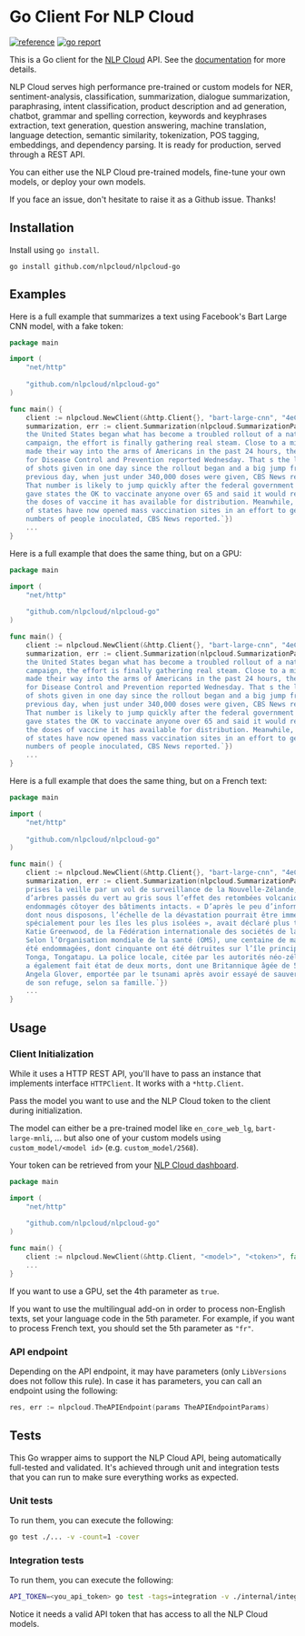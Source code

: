 # Go Client For NLP Cloud

[![reference](https://godoc.org/github.com/nlpcloud/nlpcloud-go/v5?status.svg=)](https://pkg.go.dev/github.com/nlpcloud/nlpcloud-go)
[![go report](https://goreportcard.com/badge/github.com/nlpcloud/nlpcloud-go)](https://goreportcard.com/report/github.com/nlpcloud/nlpcloud-go)

This is a Go client for the [NLP Cloud](https://nlpcloud.io) API. See the [documentation](https://docs.nlpcloud.io) for more details.

NLP Cloud serves high performance pre-trained or custom models for NER, sentiment-analysis, classification, summarization, dialogue summarization, paraphrasing, intent classification, product description and ad generation, chatbot, grammar and spelling correction, keywords and keyphrases extraction, text generation, question answering, machine translation, language detection, semantic similarity, tokenization, POS tagging, embeddings, and dependency parsing. It is ready for production, served through a REST API.

You can either use the NLP Cloud pre-trained models, fine-tune your own models, or deploy your own models.

If you face an issue, don't hesitate to raise it as a Github issue. Thanks!

## Installation

Install using `go install`.

```shell
go install github.com/nlpcloud/nlpcloud-go
```

## Examples

Here is a full example that summarizes a text using Facebook's Bart Large CNN model, with a fake token:

```go
package main

import (
    "net/http"
    
    "github.com/nlpcloud/nlpcloud-go"
)

func main() {
    client := nlpcloud.NewClient(&http.Client{}, "bart-large-cnn", "4eC39HqLyjWDarjtT1zdp7dc", false, "")
    summarization, err := client.Summarization(nlpcloud.SummarizationParams{Text: `One month after
    the United States began what has become a troubled rollout of a national COVID vaccination
    campaign, the effort is finally gathering real steam. Close to a million doses -- over 951,000, to be more exact -- 
    made their way into the arms of Americans in the past 24 hours, the U.S. Centers 
    for Disease Control and Prevention reported Wednesday. That s the largest number 
    of shots given in one day since the rollout began and a big jump from the 
    previous day, when just under 340,000 doses were given, CBS News reported. 
    That number is likely to jump quickly after the federal government on Tuesday 
    gave states the OK to vaccinate anyone over 65 and said it would release all 
    the doses of vaccine it has available for distribution. Meanwhile, a number 
    of states have now opened mass vaccination sites in an effort to get larger 
    numbers of people inoculated, CBS News reported.`})
    ...
}
```

Here is a full example that does the same thing, but on a GPU:

```go
package main

import (
    "net/http"
    
    "github.com/nlpcloud/nlpcloud-go"
)

func main() {
    client := nlpcloud.NewClient(&http.Client{}, "bart-large-cnn", "4eC39HqLyjWDarjtT1zdp7dc", true, "")
    summarization, err := client.Summarization(nlpcloud.SummarizationParams{Text: `One month after
    the United States began what has become a troubled rollout of a national COVID vaccination
    campaign, the effort is finally gathering real steam. Close to a million doses -- over 951,000, to be more exact -- 
    made their way into the arms of Americans in the past 24 hours, the U.S. Centers 
    for Disease Control and Prevention reported Wednesday. That s the largest number 
    of shots given in one day since the rollout began and a big jump from the 
    previous day, when just under 340,000 doses were given, CBS News reported. 
    That number is likely to jump quickly after the federal government on Tuesday 
    gave states the OK to vaccinate anyone over 65 and said it would release all 
    the doses of vaccine it has available for distribution. Meanwhile, a number 
    of states have now opened mass vaccination sites in an effort to get larger 
    numbers of people inoculated, CBS News reported.`})
    ...
}
```

Here is a full example that does the same thing, but on a French text:

```go
package main

import (
    "net/http"
    
    "github.com/nlpcloud/nlpcloud-go"
)

func main() {
    client := nlpcloud.NewClient(&http.Client{}, "bart-large-cnn", "4eC39HqLyjWDarjtT1zdp7dc", true, "fr")
    summarization, err := client.Summarization(nlpcloud.SummarizationParams{Text: `Sur des images aériennes, 
    prises la veille par un vol de surveillance de la Nouvelle-Zélande, la côte d’une île est bordée 
    d’arbres passés du vert au gris sous l’effet des retombées volcaniques. On y voit aussi des immeubles
    endommagés côtoyer des bâtiments intacts. « D’après le peu d’informations
    dont nous disposons, l’échelle de la dévastation pourrait être immense, 
    spécialement pour les îles les plus isolées », avait déclaré plus tôt 
    Katie Greenwood, de la Fédération internationale des sociétés de la Croix-Rouge.
    Selon l’Organisation mondiale de la santé (OMS), une centaine de maisons ont
    été endommagées, dont cinquante ont été détruites sur l’île principale de
    Tonga, Tongatapu. La police locale, citée par les autorités néo-zélandaises,
    a également fait état de deux morts, dont une Britannique âgée de 50 ans,
    Angela Glover, emportée par le tsunami après avoir essayé de sauver les chiens
    de son refuge, selon sa famille.`})
    ...
}
```

## Usage

### Client Initialization

While it uses a HTTP REST API, you'll have to pass an instance that implements interface `HTTPClient`.
It works with a `*http.Client`.

Pass the model you want to use and the NLP Cloud token to the client during initialization.

The model can either be a pre-trained model like `en_core_web_lg`, `bart-large-mnli`, ... but also one of your custom models using `custom_model/<model id>` (e.g. `custom_model/2568`).

Your token can be retrieved from your [NLP Cloud dashboard](https://nlpcloud.io/home/token).

```go
package main

import (
    "net/http"
    
    "github.com/nlpcloud/nlpcloud-go"
)

func main() {
    client := nlpcloud.NewClient(&http.Client, "<model>", "<token>", false, "<language>")
    ...
}
```

If you want to use a GPU, set the 4th parameter as `true`.

If you want to use the multilingual add-on in order to process non-English texts, set your language code in the 5th parameter. For example, if you want to process French text, you should set the 5th parameter as `"fr"`.

### API endpoint

Depending on the API endpoint, it may have parameters (only `LibVersions` does not follow this rule).
In case it has parameters, you can call an endpoint using the following:

```go
res, err := nlpcloud.TheAPIEndpoint(params TheAPIEndpointParams)
```

## Tests

This Go wrapper aims to support the NLP Cloud API, being automatically full-tested and validated.
It's achieved through unit and integration tests that you can run to make sure everything works as expected.

### Unit tests

To run them, you can execute the following:

```bash
go test ./... -v -count=1 -cover
```

### Integration tests

To run them, you can execute the following:

```bash
API_TOKEN=<you_api_token> go test -tags=integration -v ./internal/integration/...
```

Notice it needs a valid API token that has access to all the NLP Cloud models.
